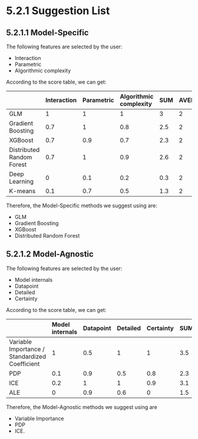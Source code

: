 # 5.2.1 Suggestion List

## 5.2.1.1 Model-Specific

The following features are selected by the user:

* Interaction
* Parametric
* Algorithmic complexity

According to the score table, we can get:

|  | Interaction | Parametric | Algorithmic complexity | SUM | AVERAGE | SUGGESTION |
| :--- | :--- | :--- | :--- | :--- | :--- | :--- |
| GLM | 1 | 1 | 1 | 3 | 2 | STRONG |
| Gradient Boosting | 0.7 | 1 | 0.8 | 2.5 | 2 | STRONG |
| XGBoost | 0.7 | 0.9 | 0.7 | 2.3 | 2 | STRONG |
| Distributed Random Forest | 0.7 | 1 | 0.9 | 2.6 | 2 | STRONG |
| Deep Learning | 0 | 0.1 | 0.2 | 0.3 | 2 | LIGHTLY |
| K-means | 0.1 | 0.7 | 0.5 | 1.3 | 2 | MEDIUM |

Therefore, the Model-Specific methods we suggest using are:

* GLM
* Gradient Boosting
* XGBoost
* Distributed Random Forest

## 5.2.1.2 Model-Agnostic

The following features are selected by the user:

* Model internals
* Datapoint
* Detailed
* Certainty 

According to the score table, we can get:

|  | Model internals | Datapoint | Detailed | Certainty | SUM | AVERAGE | SUGGESTION |
| :--- | :--- | :--- | :--- | :--- | :--- | :--- | :--- |
| Variable Importance / Standardized Coefficient | 1 | 0.5 | 1 | 1 | 3.5 | 2.6 | Strongly |
| PDP | 0.1 | 0.9 | 0.5 | 0.8 | 2.3 | 2.6 | Medium |
| ICE | 0.2 | 1 | 1 | 0.9 | 3.1 | 2.6 | Strongly |
| ALE | 0 | 0.9 | 0.6 | 0 | 1.5 | 2.6 | Lightly |

Therefore, the Model-Agnostic methods we suggest using are 

* Variable Importance
* PDP
* ICE.

